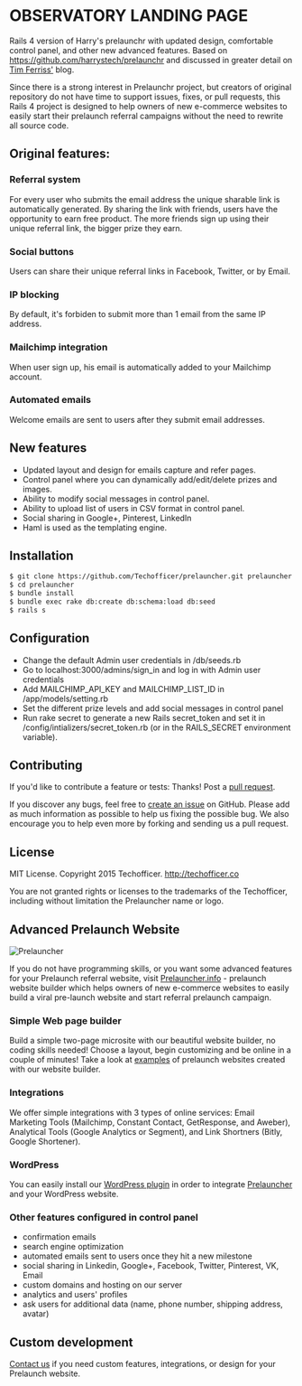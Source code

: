 # OBSERVATORY LANDING PAGE

Rails 4 version of Harry's prelaunchr with updated design, comfortable control panel, and other new advanced features. Based on https://github.com/harrystech/prelaunchr and discussed in greater detail on [Tim Ferriss'](http://fourhourworkweek.com/2014/07/21/harrys-prelaunchr-email/) blog.

Since there is a strong interest in Prelaunchr project, but creators of original repository do not have time to support issues, fixes, or pull requests, this Rails 4 project is designed to help owners of new e-commerce websites to easily start their prelaunch referral campaigns without the need to rewrite all source code.

## Original features:
### Referral system
For every user who submits the email address the unique sharable link is automatically generated. By sharing the link with friends, users have the opportunity to earn free product. The more friends sign up using their unique referral link, the bigger prize they earn.
### Social buttons
Users can share their unique referral links in Facebook, Twitter, or by Email.
### IP blocking
By default, it's forbiden to submit more than 1 email from the same IP address.
### Mailchimp integration
When user sign up, his email is automatically added to your Mailchimp account.
### Automated emails
Welcome emails are sent to users after they submit email addresses.
## New features
- Updated layout and design for emails capture and refer pages.
- Control panel where you can dynamically add/edit/delete prizes and images.
- Ability to modify social messages in control panel.
- Ability to upload list of users in CSV format in control panel.
- Social sharing in Google+, Pinterest, LinkedIn
- Haml is used as the templating engine.

## Installation
```sh
$ git clone https://github.com/Techofficer/prelauncher.git prelauncher
$ cd prelauncher
$ bundle install
$ bundle exec rake db:create db:schema:load db:seed
$ rails s
```
## Configuration
- Change the default Admin user credentials in /db/seeds.rb
- Go to localhost:3000/admins/sign_in and log in with Admin user credentials
- Add MAILCHIMP_API_KEY and MAILCHIMP_LIST_ID in /app/models/setting.rb
- Set the different prize levels and add social messages in control panel
- Run rake secret to generate a new Rails secret_token and set it in /config/intializers/secret_token.rb (or in the RAILS_SECRET environment variable).

## Contributing
If you'd like to contribute a feature or tests: Thanks! Post a [pull request](https://github.com/Techofficer/prelauncher/compare/).

If you discover any bugs, feel free to [create an issue](https://github.com/Techofficer/prelauncher/issues) on GitHub. Please add as much information as possible to help us fixing the possible bug. We also encourage you to help even more by forking and sending us a pull request.

## License
MIT License. Copyright 2015 Techofficer. http://techofficer.co

You are not granted rights or licenses to the trademarks of the Techofficer, including without limitation the Prelauncher name or logo.

## Advanced Prelaunch Website
![Prelauncher](http://prelauncher.info/prelauncher-black.png)

If you do not have programming skills, or you want some advanced features for your Prelaunch referral website, visit [Prelauncher.info](http://prelauncher.info) - prelaunch website builder which helps owners of new e-commerce websites to easily build a viral pre-launch website and start referral prelaunch campaign.
### Simple Web page builder
Build a simple two-page microsite with our beautiful website builder, no coding skills needed! Choose a layout, begin customizing and be online in a couple of minutes! Take a look at [examples](http://prelauncher.info/examples) of prelaunch websites created with our website builder.  
### Integrations
We offer simple integrations with 3 types of online services: Email Marketing Tools (Mailchimp, Constant Contact, GetResponse, and Aweber), Analytical Tools (Google Analytics or Segment), and Link Shortners (Bitly, Google Shortener).
### WordPress
You can easily install our [WordPress plugin](https://github.com/Techofficer/wordpress-prelauncher) in order to integrate [Prelauncher](http://prelauncher.info) and your WordPress website.
### Other features configured in control panel
- confirmation emails
- search engine optimization
- automated emails sent to users once they hit a new milestone
- social sharing in Linkedin, Google+, Facebook, Twitter, Pinterest, VK, Email
- custom domains and hosting on our server
- analytics and users' profiles
- ask users for additional data (name, phone number, shipping address, avatar)

## Custom development
[Contact us](http://prelauncher.info/contact) if you need custom features, integrations, or design for your Prelaunch website.

